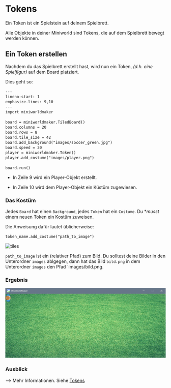 Tokens
=======

Ein Token ist ein Spielstein auf deinem Spielbrett. 

Alle Objekte in deiner Miniworld sind Tokens, die auf dem Spielbrett bewegt werden können.

## Ein Token erstellen

Nachdem du das Spielbrett erstellt hast, wird nun ein Token, *(d.h. eine Spielfigur)* auf dem Board platziert.

Dies geht so:

```{code-block} python
---
lineno-start: 1
emphasize-lines: 9,10
---
import miniworldmaker

board = miniworldmaker.TiledBoard()
board.columns = 20
board.rows = 8
board.tile_size = 42
board.add_background("images/soccer_green.jpg")
board.speed = 30
player = miniworldmaker.Token()
player.add_costume("images/player.png")

board.run()
```

  * In Zeile 9 wird ein Player-Objekt erstellt.
  
  * In Zeile 10 wird dem Player-Objekt ein Küstüm zugewiesen. 

### Das Kostüm

Jedes `Board` hat einen `Background`, jedes `Token` hat ein `Costume`. Du **musst* einem neuen Token ein Kostüm zuweisen. 

Die Anweisung dafür lautet üblicherweise:
```
token_name.add_costume("path_to_image")
```

![tiles](../images/add_costume.jpg)

`path_to_image` ist ein (relativer Pfad) zum Bild. Du solltest deine Bilder in den Unterordner `images` ablgegen, dann hat das Bild `bild.png` in dem Unterordner `images` den Pfad `images/bild.png.

### Ergebnis

![tiles](../_images/token.jpg)

### Ausblick

--> Mehr Informationen. Siehe [Tokens](../key_concepts/tokens.md)
